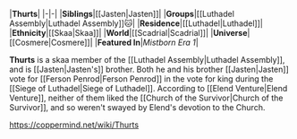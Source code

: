 |**Thurts**|
|-|-|
|**Siblings**|[[Jasten\|Jasten]]|
|**Groups**|[[Luthadel Assembly\|Luthadel Assembly]]🐱︎|
|**Residence**|[[Luthadel\|Luthadel]]|
|**Ethnicity**|[[Skaa\|Skaa]]|
|**World**|[[Scadrial\|Scadrial]]|
|**Universe**|[[Cosmere\|Cosmere]]|
|**Featured In**|*Mistborn Era 1*|

**Thurts** is a skaa member of the [[Luthadel Assembly\|Luthadel Assembly]], and is [[Jasten\|Jasten's]] brother.
Both he and his brother [[Jasten\|Jasten]] vote for [[Ferson Penrod\|Ferson Penrod]] in the vote for king during the [[Siege of Luthadel\|Siege of Luthadel]]. According to [[Elend Venture\|Elend Venture]], neither of them liked the [[Church of the Survivor\|Church of the Survivor]], and so weren't swayed by Elend's devotion to the Church.



https://coppermind.net/wiki/Thurts